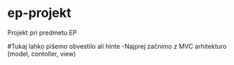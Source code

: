 # ep-projekt
Projekt pri predmetu EP

#Tukaj lahko pišemo obvestilo ali hinte
-Najprej začnimo z MVC arhitekturo (model, contoller, view)
